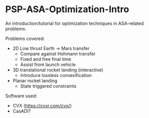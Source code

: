 # PSP-ASA-Optimization-Intro
An introduction/tutorial for optimization techniques in ASA-related problems.

Problems covered:
 - 2D Low thrust Earth -> Mars transfer
    - Compare against Hohmann transfer
    - Fixed and free final time
    - Assist from launch vehicle
 - 3D translational rocket landing (interactive)
    - Introduce lossless convexification 
 - Planar rocket landing
    - State triggered constraints 

Software used:
 - CVX (https://cvxr.com/cvx/)
 - CasADi?
